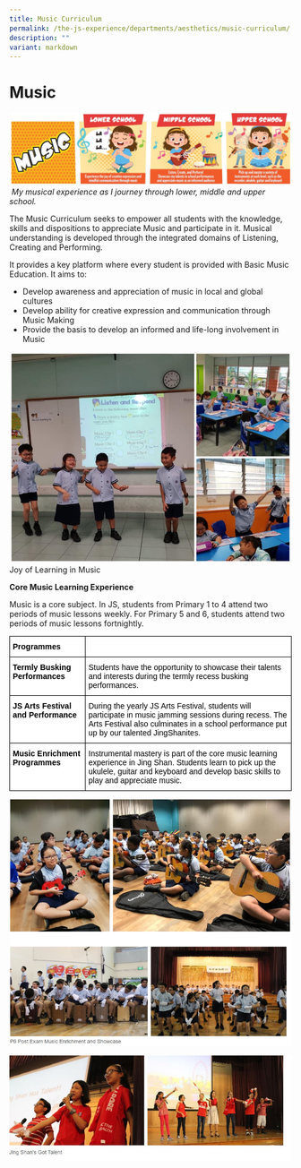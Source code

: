 ```yaml
---
title: Music Curriculum
permalink: /the-js-experience/departments/aesthetics/music-curriculum/
description: ""
variant: markdown
---
```

# **Music**

![](/images/music.jpg)
&nbsp;_My musical experience as I journey through lower, middle and upper school._  
  
The Music Curriculum seeks to empower all students with the knowledge, skills and dispositions to appreciate Music and participate in it. Musical understanding is developed through the integrated domains of Listening, Creating and Performing.

It provides a key platform where every student is provided with Basic Music Education. It aims to:

* Develop awareness and appreciation of music in local and global cultures
* Develop ability for creative expression and communication through Music Making
* Provide the basis to develop an informed and life-long involvement in Music

![](/images/Music%20Curriculum%201.png)
Joy of Learning in Music

**Core Music Learning Experience**

Music is a core subject. In JS, students from Primary 1 to 4 attend two periods of music lessons weekly. For Primary 5 and 6, students attend two periods of music lessons fortnightly.

<table style="border-collapse:collapse;border-spacing:0" class="tg"><thead><tr><th style="background-color:#FFF;border-color:#000000;border-style:solid;border-width:1px;color:#000000;font-family:Arial, sans-serif;font-size:14px;font-weight:bold;overflow:hidden;padding:10px 5px;text-align:left;vertical-align:top;word-break:normal">Programmes</th><th style="background-color:#FFF;border-color:#000000;border-style:solid;border-width:1px;color:#000000;font-family:Arial, sans-serif;font-size:14px;font-weight:normal;overflow:hidden;padding:10px 5px;text-align:left;vertical-align:top;word-break:normal"> </th></tr></thead><tbody><tr><td style="background-color:#FFF;border-color:#000000;border-style:solid;border-width:1px;color:#000000;font-family:Arial, sans-serif;font-size:14px;font-weight:bold;overflow:hidden;padding:10px 5px;text-align:left;vertical-align:top;word-break:normal">Termly Busking Performances</td><td style="background-color:#FFF;border-color:#000000;border-style:solid;border-width:1px;color:#000000;font-family:Arial, sans-serif;font-size:14px;overflow:hidden;padding:10px 5px;text-align:left;vertical-align:top;word-break:normal">Students have the opportunity to showcase their  talents and interests during the termly recess busking performances.</td></tr><tr><td style="background-color:#FFF;border-color:black;border-style:solid;border-width:1px;color:#000000;font-family:Arial, sans-serif;font-size:14px;font-weight:bold;overflow:hidden;padding:10px 5px;text-align:left;vertical-align:top;word-break:normal">JS Arts Festival and Performance</td><td style="background-color:#FFF;border-color:black;border-style:solid;border-width:1px;color:#000000;font-family:Arial, sans-serif;font-size:14px;overflow:hidden;padding:10px 5px;text-align:left;vertical-align:top;word-break:normal">During the yearly JS Arts Festival, students will participate in music jamming sessions during recess. The Arts Festival also culminates in a school performance put up by our talented JingShanites.</td></tr><tr><td style="background-color:#FFF;border-color:black;border-style:solid;border-width:1px;color:#000000;font-family:Arial, sans-serif;font-size:14px;font-weight:bold;overflow:hidden;padding:10px 5px;text-align:left;vertical-align:top;word-break:normal">Music Enrichment Programmes</td><td style="background-color:#FFF;border-color:black;border-style:solid;border-width:1px;color:#000000;font-family:Arial, sans-serif;font-size:14px;overflow:hidden;padding:10px 5px;text-align:left;vertical-align:top;word-break:normal">Instrumental mastery is part of the core music learning experience in Jing Shan. Students learn to pick up the ukulele, guitar and keyboard and develop basic skills to play and appreciate music.</td></tr></tbody></table>

![](/images/music1.jpg)

![](/images/music2.jpg)